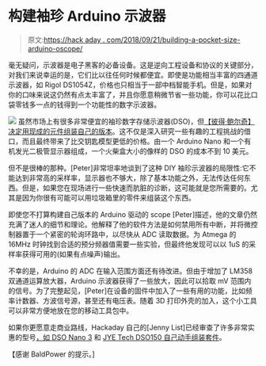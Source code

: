 # 构建袖珍 Arduino 示波器

> 原文:[https://hack aday . com/2018/09/21/building-a-pocket-size-arduino-oscope/](https://hackaday.com/2018/09/21/building-a-pocket-sized-arduino-oscilloscope/)

毫无疑问，示波器是电子黑客的必备设备。这是逆向工程设备和协议的关键部分，对我们来说幸运的是，它们比以往任何时候都便宜。即使是功能相当丰富的四通道示波器，如 Rigol DS1054Z，价格也只相当于一部中档智能手机。但是，如果对你的口味来说这仍然有点太丰富了，并且你愿意稍微节省一些功能，你可以花比口袋零钱多一点的钱得到一个功能性的数字示波器。

[![](../Images/b23437252ddf7af51dc495ae9fec2cab.png)](https://hackaday.com/wp-content/uploads/2018/09/arduscope_detail.jpg) 虽然市场上有很多非常便宜的袖珍数字存储示波器(DSO)，但[【彼得·鲍尔奇】决定用现成的元件组装自己的版本](https://www.instructables.com/id/Oscilloscope-in-a-Matchbox-Arduino/)。这不仅是深入研究一些有趣的工程挑战的借口，而且最终带来了比交钥匙模型更低的价格。由一个 Arduino Nano 和一个有机发光二极管显示器组成，一个火柴盒大小的像样的 DSO 的成本不到 10 美元。

但不是很棒的那种。[Peter]非常坦率地谈到了这种 DIY 袖珍示波器的局限性:它不能达到非常高的采样率，显示器也不够大，除了基本功能之外，无法传达任何东西。但是，如果您在现场进行一些快速而肮脏的诊断，这可能就是您所需要的。尤其是因为你很有可能可以用垃圾箱里的零件来组装这个东西。

即使您不打算构建自己版本的 Arduino 驱动的 scope [Peter]描述，他的文章仍然充满了迷人的细节和理论。他解释了他的软件方法是如何禁用所有中断，并将微控制器置于一个紧密的轮询环路中，以尽快从 ADC 读取数据。为 Atmega 的 16MHz 时钟找到合适的预分频器值需要一些实验，但最终他发现可以以 1uS 的采样率获得可用的(如果有点噪声)输出。

不幸的是，Arduino 的 ADC 在输入范围方面还有待改进。但由于增加了 LM358 双通道运算放大器，Arduino 示波器获得了一些放大，因此可以拾取 mV 范围内的信号。为了完整起见，[Peter]在设备的固件中加入了一些有用的功能，比如频率计数器、方波信号源，甚至还有电压表。随着 3D 打印外壳的加入，这个小工具可以非常方便地放在您的移动工具包中。

如果你更愿意走商业路线，Hackaday 自己的[Jenny List]已经审查了许多非常实惠的型号[，如 DSO Nano 3](https://hackaday.com/2018/08/06/review-a-20-mhz-pocket-scope-for-not-a-lot/) 和 [JYE Tech DSO150 自己动手组装套件](https://hackaday.com/2017/11/09/review-jye-tech-dso150-oscilloscope-kit/)。

【感谢 BaldPower 的提示。]